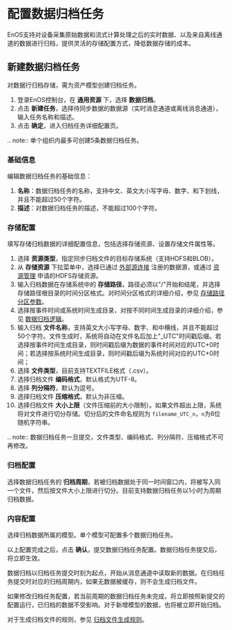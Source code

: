 # 配置数据归档任务
EnOS支持对设备采集原始数据和流式计算处理之后的实时数据、以及来自离线通道的数据进行归档，提供灵活的存储配置方式，降低数据存储的成本。
## 新建数据归档任务
对数据行归档存储，需为资产模型创建归档任务。

1. 登录EnOS控制台，在 **通用资源** 下，选择 **数据归档**。
2. 点击 **新建任务**，选择待同步数据的数据源（实时消息通道或离线消息通道），输入任务名称和描述。
3. 点击 **确定**，进入归档任务详细配置页。

.. note:: 单个组织内最多可创建5条数据归档任务。

### 基础信息

编辑数据归档任务的基础信息：

1. **名称**：数据归档任务的名称，支持中文、英文大小写字母、数字、和下划线，并且不能超过50个字符。
2. **描述**：对数据归档任务的描述，不能超过100个字符。

### 存储配置

填写存储归档数据的详细配置信息，包括选择存储资源、设置存储文件属性等。

1. 选择 **资源类型**，指定同步归档文件的目标存储系统（支持HDFS和BLOB）。
2. 从 **存储资源** 下拉菜单中，选择已通过 [外部源连接](/docs/offline-data/zh_CN/latest/data_source/index.html) 注册的数据源，或通过 [资源管理](/docs/enos/zh_CN/latest/resourcemanagement/overview.html) 申请的HDFS存储资源。
3. 输入归档数据在存储系统中的 **存储路径**，路径必须以"/"开始和结尾，并选择存储路径根目录的时间分区格式。对时间分区格式的详细介绍，参见 [存储路径分区参数](../../reference/archive_storage#path)。
4. 选择按事件时间或系统时间生成目录，对按不同时间生成目录的详细介绍，参见 [数据归档逻辑](../../reference/archive_storage#logic)。
5. 输入归档 **文件名称**，支持英文大小写字母、数字、和中横线，并且不能超过50个字符。文件生成时，系统将自动在文件名后加上"\_UTC"时间戳后缀。若选择按事件时间生成目录，则时间戳后缀为数据的事件时间对应的UTC+0时间；若选择按系统时间生成目录，则时间戳后缀为系统时间对应的UTC+0时间；
6. 选择 **文件类型**，目前支持TEXTFILE格式（.csv）。
7. 选择归档文件 **编码格式**，默认格式为UTF-8。
8. 选择 **列分隔符**，默认为逗号。
9. 选择归档文件 **压缩格式**，默认为非压缩。
10. 选择归档文件 **大小上限**（文件压缩前的大小限制）。如果文件超出上限，系统将对文件进行切分存储。切分后的文件命名规则为 `filename_UTC_n`，`n`为6位随机字符串。

.. note:: 数据归档任务一旦提交，文件类型、编码格式、列分隔符、压缩格式不可再修改。

### 归档配置

选择数据归档任务的 **归档周期**，若被归档数据处于同一时间窗口内，将被写入同一个文件，然后按文件大小上限进行切分。目前支持数据归档任务以1小时为周期归档数据。

<!--

选择较长的归档周期，可以有效减少因数据延迟产生的小文件数量。设置不同的归档周期，归档任务的计划开始时间不同，处理的数据区间也不同。每个归档周期，对应的归档数据范围，表示系统时间处于 “前一个归档周期的计划开始时间” 至 “当前归档周期的计划开始时间” 之间的数据。数据归档策略提交之后，归档周期不可再修改。

每个归档周期选项的计划开始时间，以及归档数据的范围，参见 [归档周期说明](../../reference/archive_storage#cycle)。

-->

### 内容配置

选择归档数据所属的模型。单个模型可配置多个数据归档任务。

以上配置完成之后，点击 **确认**，提交数据归档任务配置。数据归档任务提交后，将立即生效。

数据归档以归档任务提交时刻为起点，开始从消息通道中读取新的数据。在归档任务提交时对应的归档周期内，如果无数据被缓存，则不会生成归档文件。

如果修改归档任务配置，若当前周期的数据归档任务未完成，将立即按照新提交的配置运行，已归档的数据不受影响。对于新增模型的数据，也将被立即开始归档。

对于生成归档文件的规则，参见 [归档文件生成规则](../../reference/archive_storage#file)。

<!--end-->
